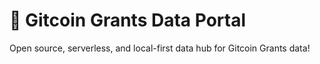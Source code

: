 # 🌲 Gitcoin Grants Data Portal

Open source, serverless, and local-first data hub for Gitcoin Grants data!
